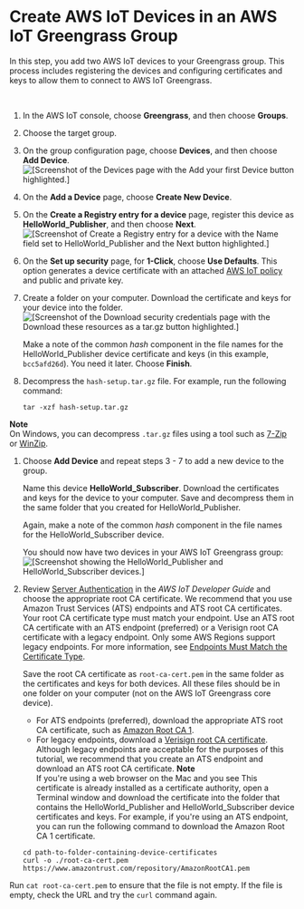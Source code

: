 # Create AWS IoT Devices in an AWS IoT Greengrass Group<a name="device-group"></a>

In this step, you add two AWS IoT devices to your Greengrass group\. This process includes registering the devices and configuring certificates and keys to allow them to connect to AWS IoT Greengrass\.

 

1. <a name="console-gg-groups"></a>In the AWS IoT console, choose **Greengrass**, and then choose **Groups**\.

1. <a name="group-choose-target-group"></a>Choose the target group\.

1. <a name="gg-group-add-device"></a>On the group configuration page, choose **Devices**, and then choose **Add Device**\.  
![\[Screenshot of the Devices page with the Add your first Device button highlighted.\]](http://docs.aws.amazon.com/greengrass/latest/developerguide/images/gg-get-started-066.png)

1. <a name="gg-group-create-device"></a>On the **Add a Device** page, choose **Create New Device**\.

1. On the **Create a Registry entry for a device** page, register this device as **HelloWorld\_Publisher**, and then choose **Next**\.  
![\[Screenshot of Create a Registry entry for a device with the Name field set to HelloWorld_Publisher and the Next button highlighted.\]](http://docs.aws.amazon.com/greengrass/latest/developerguide/images/gg-get-started-068.png)

1. <a name="gg-group-generate-default-device-certs"></a>On the **Set up security** page, for **1\-Click**, choose **Use Defaults**\. This option generates a device certificate with an attached [AWS IoT policy](https://docs.aws.amazon.com/iot/latest/developerguide/iot-policies.html) and public and private key\.

1. Create a folder on your computer\. Download the certificate and keys for your device into the folder\.  
![\[Screenshot of the Download security credentials page with the Download these resources as a tar.gz button highlighted.\]](http://docs.aws.amazon.com/greengrass/latest/developerguide/images/gg-get-started-070.png)

   Make a note of the common *hash* component in the file names for the HelloWorld\_Publisher device certificate and keys \(in this example, `bcc5afd26d`\)\. You need it later\. Choose **Finish**\.

1. Decompress the `hash-setup.tar.gz` file\. For example, run the following command:

   ```
   tar -xzf hash-setup.tar.gz
   ```
**Note**  
On Windows, you can decompress `.tar.gz` files using a tool such as [7\-Zip](http://www.7-zip.org/) or [WinZip](http://www.winzip.com/)\.

1. Choose **Add Device** and repeat steps 3 \- 7 to add a new device to the group\.

   Name this device **HelloWorld\_Subscriber**\. Download the certificates and keys for the device to your computer\. Save and decompress them in the same folder that you created for HelloWorld\_Publisher\.

   Again, make a note of the common *hash* component in the file names for the HelloWorld\_Subscriber device\.

   You should now have two devices in your AWS IoT Greengrass group:  
![\[Screenshot showing the HelloWorld_Publisher and HelloWorld_Subscriber devices.\]](http://docs.aws.amazon.com/greengrass/latest/developerguide/images/gg-get-started-071.png)

1. <a name="root-ca-device"></a>Review [Server Authentication](https://docs.aws.amazon.com/iot/latest/developerguide/server-authentication.html) in the *AWS IoT Developer Guide* and choose the appropriate root CA certificate\. We recommend that you use Amazon Trust Services \(ATS\) endpoints and ATS root CA certificates\. Your root CA certificate type must match your endpoint\. Use an ATS root CA certificate with an ATS endpoint \(preferred\) or a Verisign root CA certificate with a legacy endpoint\. Only some AWS Regions support legacy endpoints\. For more information, see [Endpoints Must Match the Certificate Type](gg-core.md#certificate-endpoints)\.

   Save the root CA certificate as `root-ca-cert.pem` in the same folder as the certificates and keys for both devices\. All these files should be in one folder on your computer \(not on the AWS IoT Greengrass core device\)\.
   + For ATS endpoints \(preferred\), download the appropriate ATS root CA certificate, such as [Amazon Root CA 1](https://www.amazontrust.com/repository/AmazonRootCA1.pem)\.
   + For legacy endpoints, download a [ Verisign root CA certificate](https://www.symantec.com/content/en/us/enterprise/verisign/roots/VeriSign-Class%203-Public-Primary-Certification-Authority-G5.pem)\. Although legacy endpoints are acceptable for the purposes of this tutorial, we recommend that you create an ATS endpoint and download an ATS root CA certificate\.
**Note**  
If you're using a web browser on the Mac and you see This certificate is already installed as a certificate authority, open a Terminal window and download the certificate into the folder that contains the HelloWorld\_Publisher and HelloWorld\_Subscriber device certificates and keys\. For example, if you're using an ATS endpoint, you can run the following command to download the Amazon Root CA 1 certificate\.  

   ```
   cd path-to-folder-containing-device-certificates
   curl -o ./root-ca-cert.pem https://www.amazontrust.com/repository/AmazonRootCA1.pem
   ```
Run `cat root-ca-cert.pem` to ensure that the file is not empty\. If the file is empty, check the URL and try the `curl` command again\.